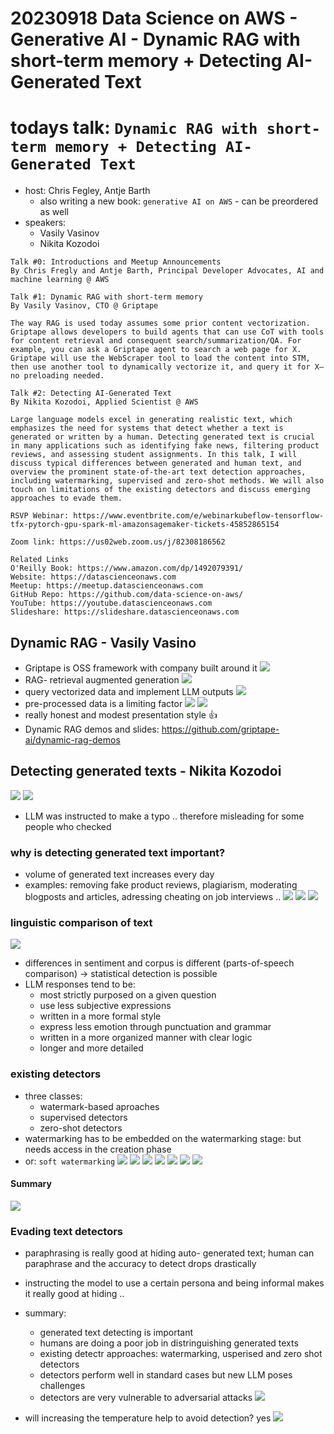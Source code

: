   # 20230918 Data Science on AWS - Generative AI - Dynamic RAG with short-term memory + Detecting AI-Generated Text

# todays talk: `Dynamic RAG with short-term memory + Detecting AI-Generated Text`

* host: Chris Fegley, Antje Barth
  * also writing a new book: `generative AI on AWS` - can be preordered as well
* speakers:
  * Vasily Vasinov
  * Nikita Kozodoi
  
```
Talk #0: Introductions and Meetup Announcements
By Chris Fregly and Antje Barth, Principal Developer Advocates, AI and machine learning @ AWS

Talk #1: Dynamic RAG with short-term memory
By Vasily Vasinov, CTO @ Griptape

The way RAG is used today assumes some prior content vectorization. Griptape allows developers to build agents that can use CoT with tools for content retrieval and consequent search/summarization/QA. For example, you can ask a Griptape agent to search a web page for X. Griptape will use the WebScraper tool to load the content into STM, then use another tool to dynamically vectorize it, and query it for X—no preloading needed.

Talk #2: Detecting AI-Generated Text
By Nikita Kozodoi, Applied Scientist @ AWS

Large language models excel in generating realistic text, which emphasizes the need for systems that detect whether a text is generated or written by a human. Detecting generated text is crucial in many applications such as identifying fake news, filtering product reviews, and assessing student assignments. In this talk, I will discuss typical differences between generated and human text, and overview the prominent state-of-the-art text detection approaches, including watermarking, supervised and zero-shot methods. We will also touch on limitations of the existing detectors and discuss emerging approaches to evade them.

RSVP Webinar: https://www.eventbrite.com/e/webinarkubeflow-tensorflow-tfx-pytorch-gpu-spark-ml-amazonsagemaker-tickets-45852865154

Zoom link: https://us02web.zoom.us/j/82308186562

Related Links
O'Reilly Book: https://www.amazon.com/dp/1492079391/
Website: https://datascienceonaws.com
Meetup: https://meetup.datascienceonaws.com
GitHub Repo: https://github.com/data-science-on-aws/
YouTube: https://youtube.datascienceonaws.com
Slideshare: https://slideshare.datascienceonaws.com
```

## Dynamic RAG - Vasily Vasino
* Griptape is OSS framework with company built around it
![](img00.png)
* RAG- retrieval augmented generation
![](img01.png)
* query vectorized data and implement LLM outputs
![](img02.png)
* pre-processed data is a limiting factor
![](img03.png)
![](img04.png)
* really honest and modest presentation style 👍
* Dynamic RAG demos and slides: https://github.com/griptape-ai/dynamic-rag-demos

## Detecting generated texts - Nikita Kozodoi
![](img05.png)
![](img06.png)
* LLM was instructed to make a typo .. therefore misleading for some people who checked

### why is detecting generated text important?
* volume of generated text increases every day
* examples: removing fake product reviews, plagiarism, moderating blogposts and articles, adressing cheating on job interviews ..
![](img07.png)
![](img08.png)
![](img09.png)

### linguistic comparison of text
![](img10.png)
* differences in sentiment and corpus is different (parts-of-speech comparison) -> statistical detection is possible
* LLM responses tend to be:
  * most strictly purposed on a given question
  * use less subjective expressions
  * written in a more formal style
  * express less emotion through punctuation and grammar
  * written in a more organized manner with clear logic
  * longer and more detailed

### existing detectors
* three classes:
  * watermark-based aproaches
  * supervised detectors
  * zero-shot detectors
* watermarking has to be embedded on the watermarking stage: but needs access in the creation phase
* or: `soft watermarking`
![](img11.png)
![](img12.png)
![](img13.png)
![](img14.png)
![](img15.png)
![](img16.png)
![](img17.png)

#### Summary
![](img18.png)

### Evading text detectors
* paraphrasing is really good at hiding auto- generated text; human can paraphrase and the accuracy to detect drops drastically
* instructing the model to use a certain persona and being informal makes it really good at hiding ..
* summary:
  * generated text detecting is important
  * humans are doing a poor job in distringuishing generated texts
  * existing detectr approaches: watermarking, usperised and  zero shot detectors
  * detectors perform well in  standard cases but new LLM poses challenges
  * detectors are very vulnerable to adversarial attacks
  ![](img19.png)

* will increasing the temperature help to avoid detection? yes
![](img20.png)
